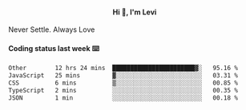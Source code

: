 <h4 style="text-align: center;">Hi 👋, I'm Levi</h4>  Never Settle. Always Love
<!---<img align="right" alt="Coding" width="300" src="https://i.pinimg.com/originals/81/17/8b/81178b47a8598f0c81c4799f2cdd4057.gif"></p> --->

#### Coding status last week ⌨️

<!--START_SECTION:waka-->

```txt
Other        12 hrs 24 mins  ███████████████████████▓░   95.16 %
JavaScript   25 mins         ▓░░░░░░░░░░░░░░░░░░░░░░░░   03.31 %
CSS          6 mins          ▒░░░░░░░░░░░░░░░░░░░░░░░░   00.85 %
TypeScript   2 mins          ░░░░░░░░░░░░░░░░░░░░░░░░░   00.35 %
JSON         1 min           ░░░░░░░░░░░░░░░░░░░░░░░░░   00.18 %
```

<!--END_SECTION:waka-->
